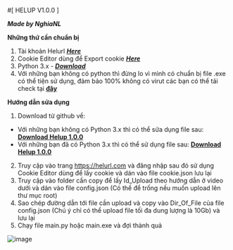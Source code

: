 #[ HELUP V1.0.0 ]

***Made by NghiaNL***


**Những thứ cần chuẩn bị**

1. Tài khoản Helurl [***Here***](https://helurl.com)
2. Cookie Editor dùng để Export cookie [***Here***](https://chrome.google.com/webstore/detail/cookie-editor/hlkenndednhfkekhgcdicdfddnkalmdm)
3. Python 3.x - [***Download***](https://www.python.org/downloads/)
4. Với những bạn không có python thì đừng lo vì mình có chuẩn bị file .exe có thể tiện sử dụng, đảm bảo 100% không có virut các bạn có thể tải check tại [**đây**](https://www.virustotal.com/gui/file/747336382bff374bccc87b640d682eaa79eea13689d4aac89276ff85f4ca84b5/detection)

**Hướng dẫn sửa dụng**

1. Download từ github về:
- Với những bạn không có Python 3.x thì có thể sửa dụng file sau: [**Download Helup 1.0.0**]()
- Với những bạn đã có Python 3.x thì có thể sử dụng file sau: [**Download Helup 1.0.0**](https://github.com/nguyenlamnghia/Helup/archive/refs/heads/main.zip)
2. Truy cập vào trang https://helurl.com và đăng nhập sau đó sử dụng Cookie Editor dùng để lấy cookie và dán vào file cookie.json lưu lại
3. Truy cập vào folder cần copy để lấy Id_Upload theo hướng dẫn ở video dưới và dán vào file config.json (Có thể để trống nếu muốn upload lên thư mục root)
4. Sao chép đường dẫn tới file cần upload và copy vào Dir_Of_File của file config.json (Chú ý chỉ có thể upload file tối đa dung lượng là 10Gb) và lưu lại
5. Chạy file main.py hoặc main.exe và đợi thành quả

![image](https://github.com/IT-Udemy-Trick-Reg/Cookie-Udemy/assets/24869201/82c6fc75-cf6b-45f0-8997-0d1233cf9fc8)

